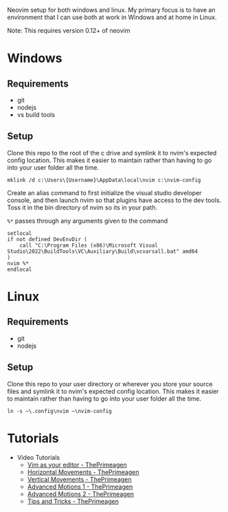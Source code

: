 Neovim setup for both windows and linux. My primary focus is to have an environment that I can use both at work in Windows and at home in Linux.

Note: This requires version 0.12+ of neovim

# Windows
## Requirements
- git
- nodejs
- vs build tools 

## Setup
Clone this repo to the root of the c drive and symlink it to nvim's expected config location. This makes it easier to maintain
rather than having to go into your user folder all the time.
```shell
mklink /d c:\Users\{Username}\AppData\local\nvim c:\nvim-config
```

Create an alias command to first initialize the visual studio developer console, and then launch nvim 
so that plugins have access to the dev tools. Toss it in the bin directory of nvim so its in your path.

`%*` passes through any arguments given to the command
```shell
setlocal
if not defined DevEnvDir (
    call "C:\Program Files (x86)\Microsoft Visual Studio\2022\BuildTools\VC\Auxiliary\Build\vcvarsall.bat" amd64
)
nvim %*
endlocal
```

# Linux
## Requirements
- git
- nodejs

## Setup
Clone this repo to your user directory or wherever you store your source files and symlink it to nvim's expected config location. This makes it easier to maintain rather than having to go into your user folder all the time.
```shell
ln -s ~\.config\nvim ~\nvim-config
```

# Tutorials
- Video Tutorials
  - [Vim as your editor - ThePrimeagen](https://www.youtube.com/watch?v=X6AR2RMB5tE)
  - [Horizontal Movements - ThePrimeagen](https://www.youtube.com/watch?v=5JGVtttuDQA)
  - [Vertical Movements - ThePrimeagen](https://www.youtube.com/watch?v=KfENDDEpCsI)
  - [Advanced Motions 1 - ThePrimeagen](https://www.youtube.com/watch?v=qZO9A5F6BZs)
  - [Advanced Motions 2 - ThePrimeagen](https://www.youtube.com/watch?v=uL9oOZStezw)
  - [Tips and Tricks - ThePrimeagen](https://www.youtube.com/watch?v=FrMRyXtiJkc)
